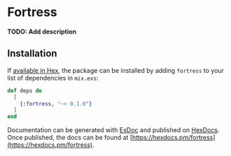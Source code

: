 # Fortress

**TODO: Add description**

## Installation

If [available in Hex](https://hex.pm/docs/publish), the package can be installed
by adding `fortress` to your list of dependencies in `mix.exs`:

```elixir
def deps do
  [
    {:fortress, "~> 0.1.0"}
  ]
end
```

Documentation can be generated with [ExDoc](https://github.com/elixir-lang/ex_doc)
and published on [HexDocs](https://hexdocs.pm). Once published, the docs can
be found at [https://hexdocs.pm/fortress](https://hexdocs.pm/fortress).

